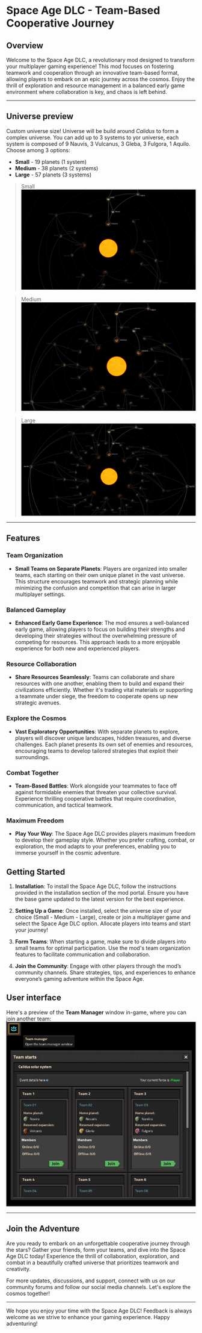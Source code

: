 # Space Age DLC - Team-Based Cooperative Journey

## Overview

Welcome to the Space Age DLC, a revolutionary mod designed to transform your multiplayer gaming experience! This mod focuses on fostering teamwork and cooperation through an innovative team-based format, allowing players to embark on an epic journey across the cosmos. Enjoy the thrill of exploration and resource management in a balanced early game environment where collaboration is key, and chaos is left behind.

---

## Universe preview
Custom universe size! Universe will be build around *Calidus* to form a complex universe. You can add up to 3 systems to yor universe, each system is composed of 9 Nauvis, 3 Vulcanus, 3 Gleba, 3 Fulgora, 1 Aquilo.
Choose among 3 options:

- **Small** - 19 planets (1 system)
- **Medium** - 38 planets (2 systems)
- **Large** - 57 planets (3 systems)

> Small
![small_universe](https://github.com/RedRafe/team-starts/blob/main/archive/img_universe_19.png?raw=true)

> Medium
![medium_universe](https://github.com/RedRafe/team-starts/blob/main/archive/img_universe_38.png?raw=true)

> Large
![large_universe](https://github.com/RedRafe/team-starts/blob/main/archive/img_universe_57.png?raw=true)

---

## Features

### Team Organization

- **Small Teams on Separate Planets**: Players are organized into smaller teams, each starting on their own unique planet in the vast universe. This structure encourages teamwork and strategic planning while minimizing the confusion and competition that can arise in larger multiplayer settings.

### Balanced Gameplay

- **Enhanced Early Game Experience**: The mod ensures a well-balanced early game, allowing players to focus on building their strengths and developing their strategies without the overwhelming pressure of competing for resources. This approach leads to a more enjoyable experience for both new and experienced players.

### Resource Collaboration

- **Share Resources Seamlessly**: Teams can collaborate and share resources with one another, enabling them to build and expand their civilizations efficiently. Whether it's trading vital materials or supporting a teammate under siege, the freedom to cooperate opens up new strategic avenues.

### Explore the Cosmos

- **Vast Exploratory Opportunities**: With separate planets to explore, players will discover unique landscapes, hidden treasures, and diverse challenges. Each planet presents its own set of enemies and resources, encouraging teams to develop tailored strategies that exploit their surroundings.

### Combat Together

- **Team-Based Battles**: Work alongside your teammates to face off against formidable enemies that threaten your collective survival. Experience thrilling cooperative battles that require coordination, communication, and tactical teamwork.

### Maximum Freedom

- **Play Your Way**: The Space Age DLC provides players maximum freedom to develop their gameplay style. Whether you prefer crafting, combat, or exploration, the mod adapts to your preferences, enabling you to immerse yourself in the cosmic adventure.

## Getting Started

1. **Installation**: To install the Space Age DLC, follow the instructions provided in the installation section of the mod portal. Ensure you have the base game updated to the latest version for the best experience.

2. **Setting Up a Game**: Once installed, select the universe size of your choice (Small - Medium - Large), create or join a multiplayer game and select the Space Age DLC option. Allocate players into teams and start your journey!

3. **Form Teams**: When starting a game, make sure to divide players into small teams for optimal participation. Use the mod's team organization features to facilitate communication and collaboration.

4. **Join the Community**: Engage with other players through the mod’s community channels. Share strategies, tips, and experiences to enhance everyone’s gaming adventure within the Space Age.

## User interface

Here's a preview of the **Team Manager** window in-game, where you can join another team:
![ui](https://github.com/RedRafe/team-starts/blob/main/archive/img_gui.png?raw=true)

---

## Join the Adventure

Are you ready to embark on an unforgettable cooperative journey through the stars? Gather your friends, form your teams, and dive into the Space Age DLC today! Experience the thrill of collaboration, exploration, and combat in a beautifully crafted universe that prioritizes teamwork and creativity.

For more updates, discussions, and support, connect with us on our community forums and follow our social media channels. Let's explore the cosmos together!

---

We hope you enjoy your time with the Space Age DLC! Feedback is always welcome as we strive to enhance your gaming experience. Happy adventuring!